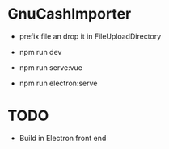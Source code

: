 # GnuCashImporter

- prefix file an drop it in FileUploadDirectory

- npm run dev
- npm run serve:vue
- npm run electron:serve

# TODO
- Build in Electron front end